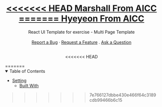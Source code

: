 <h1 align="center">
  <a href="https://github.com/dec0dOS/amazing-github-template">
<<<<<<< HEAD
    Marshall From AICC
=======
    Hyeyeon From AICC

  </a>
</h1>

<div align="center">
 React UI Template for exercise - Multi Page Template
  <br />
  <br />
  <a href="#">Report a Bug</a>
  ·
  <a href="#">Request a Feature</a>
  .
  <a href="#">Ask a Question</a>
</div>

<div align="center">
<br />

<<<<<<< HEAD
</div>
=======

</div>
<details open="open">
<summary>Table of Contents</summary>

- [Setting](#setting)
  - [Built With](#built-with)

</details>


>>>>>>> 7e766127dbbe430e466f64c3189cdb99466b6c15
